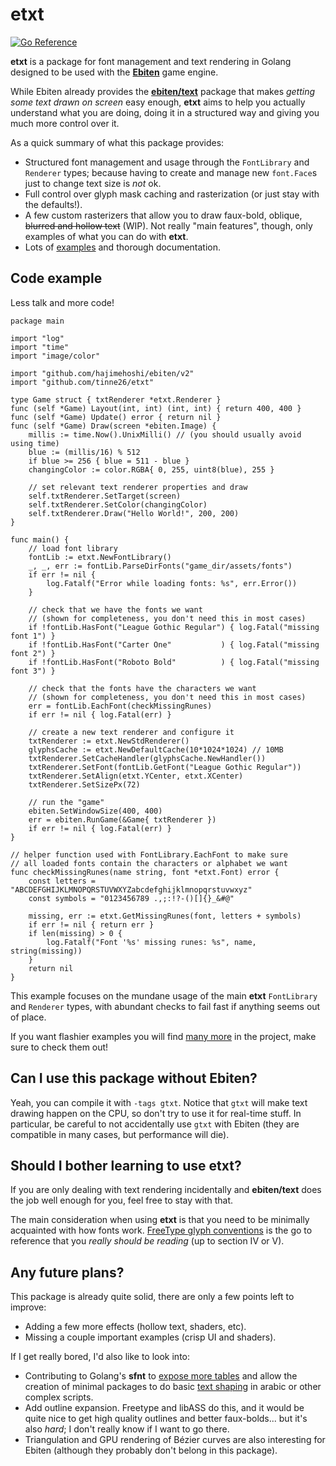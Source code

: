 # etxt
[![Go Reference](https://pkg.go.dev/badge/github.com/tinne26/etxt.svg)](https://pkg.go.dev/github.com/tinne26/etxt)

**etxt** is a package for font management and text rendering in Golang designed to be used with the [**Ebiten**](https://github.com/hajimehoshi/ebiten) game engine.

While Ebiten already provides the [**ebiten/text**](https://pkg.go.dev/github.com/hajimehoshi/ebiten/v2/text) package that makes *getting some text drawn on screen* easy enough, **etxt** aims to help you actually understand what you are doing, doing it in a structured way and giving you much more control over it.

As a quick summary of what this package provides:
- Structured font management and usage through the `FontLibrary` and `Renderer` types; because having to create and manage new `font.Face`s just to change text size is *not* ok.
- Full control over glyph mask caching and rasterization (or just stay with the defaults!).
- A few custom rasterizers that allow you to draw faux-bold, oblique, ~~blurred and hollow text~~ (WIP). Not really "main features", though, only examples of what you can do with **etxt**.
- Lots of [examples](https://github.com/tinne26/etxt/tree/main/examples) and thorough documentation.

## Code example
Less talk and more code!
```Golang
package main

import "log"
import "time"
import "image/color"

import "github.com/hajimehoshi/ebiten/v2"
import "github.com/tinne26/etxt"

type Game struct { txtRenderer *etxt.Renderer }
func (self *Game) Layout(int, int) (int, int) { return 400, 400 }
func (self *Game) Update() error { return nil }
func (self *Game) Draw(screen *ebiten.Image) {
	millis := time.Now().UnixMilli() // (you should usually avoid using time)
	blue := (millis/16) % 512
	if blue >= 256 { blue = 511 - blue }
	changingColor := color.RGBA{ 0, 255, uint8(blue), 255 }

	// set relevant text renderer properties and draw
	self.txtRenderer.SetTarget(screen)
	self.txtRenderer.SetColor(changingColor)
	self.txtRenderer.Draw("Hello World!", 200, 200)
}

func main() {
	// load font library
	fontLib := etxt.NewFontLibrary()
	_, _, err := fontLib.ParseDirFonts("game_dir/assets/fonts")
	if err != nil {
		log.Fatalf("Error while loading fonts: %s", err.Error())
	}

	// check that we have the fonts we want
	// (shown for completeness, you don't need this in most cases)
	if !fontLib.HasFont("League Gothic Regular") { log.Fatal("missing font 1") }
	if !fontLib.HasFont("Carter One"           ) { log.Fatal("missing font 2") }
	if !fontLib.HasFont("Roboto Bold"          ) { log.Fatal("missing font 3") }

	// check that the fonts have the characters we want
	// (shown for completeness, you don't need this in most cases)
	err = fontLib.EachFont(checkMissingRunes)
	if err != nil { log.Fatal(err) }

	// create a new text renderer and configure it
	txtRenderer := etxt.NewStdRenderer()
	glyphsCache := etxt.NewDefaultCache(10*1024*1024) // 10MB
	txtRenderer.SetCacheHandler(glyphsCache.NewHandler())
	txtRenderer.SetFont(fontLib.GetFont("League Gothic Regular"))
	txtRenderer.SetAlign(etxt.YCenter, etxt.XCenter)
	txtRenderer.SetSizePx(72)

	// run the "game"
	ebiten.SetWindowSize(400, 400)
	err = ebiten.RunGame(&Game{ txtRenderer })
	if err != nil { log.Fatal(err) }
}

// helper function used with FontLibrary.EachFont to make sure
// all loaded fonts contain the characters or alphabet we want
func checkMissingRunes(name string, font *etxt.Font) error {
	const letters = "ABCDEFGHIJKLMNOPQRSTUVWXYZabcdefghijklmnopqrstuvwxyz"
	const symbols = "0123456789 .,;:!?-()[]{}_&#@"

	missing, err := etxt.GetMissingRunes(font, letters + symbols)
	if err != nil { return err }
	if len(missing) > 0 {
		log.Fatalf("Font '%s' missing runes: %s", name, string(missing))
	}
	return nil
}
```

This example focuses on the mundane usage of the main **etxt** `FontLibrary` and `Renderer` types, with abundant checks to fail fast if anything seems out of place.

If you want flashier examples you will find [many more](https://github.com/tinne26/etxt/tree/main/examples) in the project, make sure to check them out!

## Can I use this package without Ebiten?
Yeah, you can compile it with `-tags gtxt`. Notice that `gtxt` will make text drawing happen on the CPU, so don't try to use it for real-time stuff. In particular, be careful to not accidentally use `gtxt` with Ebiten (they are compatible in many cases, but performance will die).

## Should I bother learning to use etxt?
If you are only dealing with text rendering incidentally and **ebiten/text** does the job well enough for you, feel free to stay with that.

The main consideration when using **etxt** is that you need to be minimally acquainted with how fonts work. [FreeType glyph conventions](https://freetype.org/freetype2/docs/glyphs/index.html) is the go to reference that you *really should be reading* (up to section IV or V).

## Any future plans?
This package is already quite solid, there are only a few points left to improve:
- Adding a few more effects (hollow text, shaders, etc).
- Missing a couple important examples (crisp UI and shaders).

If I get really bored, I'd also like to look into:
- Contributing to Golang's **sfnt** to [expose more tables](https://github.com/golang/go/issues/45325) and allow the creation of minimal packages to do basic [text shaping](https://github.com/tinne26/etxt/blob/main/docs/shaping.md) in arabic or other complex scripts.
- Add outline expansion. Freetype and libASS do this, and it would be quite nice to get high quality outlines and better faux-bolds... but it's also *hard*; I don't really know if I want to go there.
- Triangulation and GPU rendering of Bézier curves are also interesting for Ebiten (although they probably don't belong in this package).
